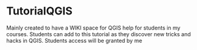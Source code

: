 # TutorialQGIS
Mainly created to have a WIKI space for QGIS help for students in my courses.  Students can add to this tutorial as they discover new tricks and hacks in QGIS. 
Students access will be granted by me
